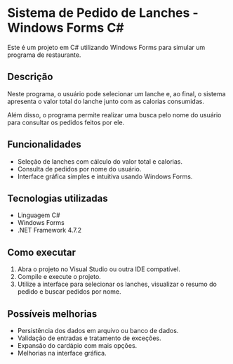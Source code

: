 # Sistema de Pedido de Lanches - Windows Forms C#

Este é um projeto em C# utilizando Windows Forms para simular um programa de restaurante.

## Descrição

Neste programa, o usuário pode selecionar um lanche e, ao final, o sistema apresenta o valor total do lanche junto com as calorias consumidas. 

Além disso, o programa permite realizar uma busca pelo nome do usuário para consultar os pedidos feitos por ele.

## Funcionalidades

- Seleção de lanches com cálculo do valor total e calorias.
- Consulta de pedidos por nome do usuário.
- Interface gráfica simples e intuitiva usando Windows Forms.

## Tecnologias utilizadas

- Linguagem C#
- Windows Forms
- .NET Framework 4.7.2

## Como executar

1. Abra o projeto no Visual Studio ou outra IDE compatível.
2. Compile e execute o projeto.
3. Utilize a interface para selecionar os lanches, visualizar o resumo do pedido e buscar pedidos por nome.

## Possíveis melhorias

- Persistência dos dados em arquivo ou banco de dados.
- Validação de entradas e tratamento de exceções.
- Expansão do cardápio com mais opções.
- Melhorias na interface gráfica.

